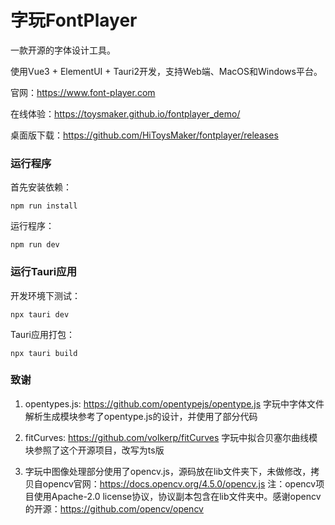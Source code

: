 # 字玩FontPlayer
一款开源的字体设计工具。

使用Vue3 + ElementUI + Tauri2开发，支持Web端、MacOS和Windows平台。

官网：https://www.font-player.com

在线体验：https://toysmaker.github.io/fontplayer_demo/

桌面版下载：https://github.com/HiToysMaker/fontplayer/releases

### 运行程序
首先安装依赖：
```
npm run install
```
运行程序：
```
npm run dev
```

### 运行Tauri应用
开发环境下测试：
```
npx tauri dev
```

Tauri应用打包：
```
npx tauri build
```

### 致谢
1. opentypes.js: https://github.com/opentypejs/opentype.js
字玩中字体文件解析生成模块参考了opentype.js的设计，并使用了部分代码

2. fitCurves: https://github.com/volkerp/fitCurves
字玩中拟合贝塞尔曲线模块参照了这个开源项目，改写为ts版

3. 字玩中图像处理部分使用了opencv.js，源码放在lib文件夹下，未做修改，拷贝自opencv官网：https://docs.opencv.org/4.5.0/opencv.js
注：opencv项目使用Apache-2.0 license协议，协议副本包含在lib文件夹中。感谢opencv的开源：https://github.com/opencv/opencv